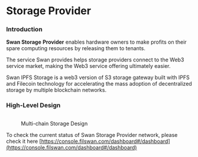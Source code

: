 # Storage Provider

### **Introduction**

**Swan Storage** **Provider** enables hardware owners to make profits on their spare computing resources by releasing them to tenants.

The service Swan provides helps storage providers connect to the Web3 service market, making the Web3 service offering ultimately easier.

Swan IPFS Storage is a web3 version of S3 storage gateway built with IPFS and Filecoin technology for accelerating the mass adoption of decentralized storage by multiple blockchain networks.

### High-Level Design

<figure><img src="../../.gitbook/assets/Filswan Deal Process-MCS.drawio.svg" alt=""><figcaption><p>Multi-chain Storage Design</p></figcaption></figure>

To check the current status of Swan Storage Provider network, please check it here [https://console.filswan.com/dashboard#/dashboard](https://console.filswan.com/dashboard#/dashboard)



